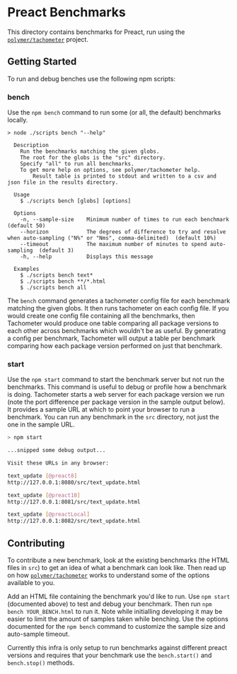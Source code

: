 # Preact Benchmarks

This directory contains benchmarks for Preact, run using the [`polymer/tachometer`](https://github.com/polymer/tachometer) project.

## Getting Started

To run and debug benches use the following npm scripts:

### bench

Use the `npm bench` command to run some (or all, the default) benchmarks locally.

```text
> node ./scripts bench "--help"

  Description
    Run the benchmarks matching the given globs.
    The root for the globs is the "src" directory.
    Specify "all" to run all benchmarks.
    To get more help on options, see polymer/tachometer help.
		Result table is printed to stdout and written to a csv and json file in the results directory.

  Usage
    $ ./scripts bench [globs] [options]

  Options
    -n, --sample-size    Minimum number of times to run each benchmark  (default 50)
    --horizon            The degrees of difference to try and resolve when auto-sampling ("N%" or "Nms", comma-delimited)  (default 10%)
    --timeout            The maximum number of minutes to spend auto-sampling  (default 3)
    -h, --help           Displays this message

  Examples
    $ ./scripts bench text*
    $ ./scripts bench **/*.html
    $ ./scripts bench all

```

The `bench` command generates a tachometer config file for each benchmark matching the given globs. It then runs tachometer on each config file. If you would create one config file containing all the benchmarks, then Tachometer would produce one table comparing all package versions to each other across benchmarks which wouldn't be as useful. By generating a config per benchmark, Tachometer will output a table per benchmark comparing how each package version performed on just that benchmark.

### start

Use the `npm start` command to start the benchmark server but not run the benchmarks. This command is useful to debug or profile how a benchmark is doing. Tachometer starts a web server for each package version we run (note the port difference per package version in the sample output below). It provides a sample URL at which to point your browser to run a benchmark. You can run any benchmark in the `src` directory, not just the one in the sample URL.

```bash
> npm start

...snipped some debug output...

Visit these URLs in any browser:

text_update [@preact8]
http://127.0.0.1:8080/src/text_update.html

text_update [@preact10]
http://127.0.0.1:8081/src/text_update.html

text_update [@preactLocal]
http://127.0.0.1:8082/src/text_update.html
```

## Contributing

To contribute a new benchmark, look at the existing benchmarks (the HTML files in `src`) to get an idea of what a benchmark can look like. Then read up on how [`polymer/tachometer`](https://github.com/polymer/tachometer) works to understand some of the options available to you.

Add an HTML file containing the benchmark you'd like to run. Use `npm start` (documented above) to test and debug your benchmark. Then run `npm bench YOUR_BENCH.html` to run it. Note while initialling developing it may be easier to limit the amount of samples taken while benching. Use the options documented for the `npm bench` command to customize the sample size and auto-sample timeout.

Currently this infra is only setup to run benchmarks against different preact versions and requires that your benchmark use the `bench.start()` and `bench.stop()` methods.
